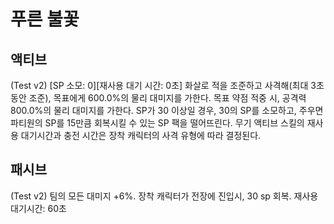 # 푸른 불꽃

## 액티브

(Test v2) [SP 소모: 0][재사용 대기 시간: 0초] 화살로 적을 조준하고 사격해(최대 3초 동안 조준), 목표에게 600.0%의 물리 대미지를 가한다. 목표 약점 적중 시, 공격력 800.0%의 물리 대미지를 가한다. SP가 30 이상일 경우, 30의 SP를 소모하고, 주우면 파티원의 SP를 15만큼 회복시킬 수 있는 SP 팩을 떨어뜨린다. 무기 액티브 스킬의 재사용 대기시간과 충전 시간은 장착 캐릭터의 사격 유형에 따라 결정된다.

## 패시브

(Test v2) 팀의 모든 대미지 +6%. 장착 캐릭터가 전장에 진입시, 30 sp 회복. 재사용 대기시간: 60초
